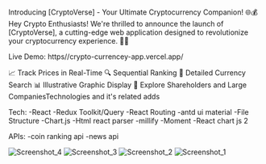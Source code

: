 Introducing [CryptoVerse] - Your Ultimate Cryptocurrency Companion! 
🌐💰Hey Crypto Enthusiasts! We're thrilled to announce the launch of [CryptoVerse],
a cutting-edge web application designed to revolutionize your cryptocurrency experience. 🚀✨

Live Demo: https//crypto-currencey-app.vercel.app/

📈 Track Prices in Real-Time
🔍 Sequential Ranking
🔎 Detailed Currency Search
📊 Illustrative Graphic Display
👥 Explore Shareholders and Large CompaniesTechnologies and it's related adds

Tech:
-React
-Redux Toolkit/Query
-React Routing
-antd ui material
-File Structure
-Chart.js
-Html react parser
-millify
-Moment
-React chart js 2

APIs:
-coin ranking api
-news api

![Screenshot_4](https://github.com/user-attachments/assets/f1e5a5f2-3de6-4f50-a454-449d422e114d)
![Screenshot_3](https://github.com/user-attachments/assets/37791550-fef8-4771-9fee-5773773cc2e9)
![Screenshot_2](https://github.com/user-attachments/assets/85eb4b81-4187-4f1a-be58-6c777b2451ea)
![Screenshot_1](https://github.com/user-attachments/assets/590d10bd-fee4-4176-ab7e-fe2f3574c986)

